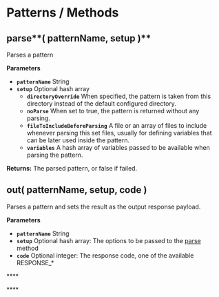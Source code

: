 # Patterns / Methods

## parse**\( patternName, setup \)**

Parses a pattern

**Parameters**

* **`patternName`** String
* **`setup`** Optional hash array
  * **`directoryOverride`** When specified, the pattern is taken from this directory instead of the default configured directory.
  * **`noParse`** When set to true, the pattern is returned without any parsing.
  * **`fileToIncludeBeforeParsing`** A file or an array of files to include whenever parsing this set files, usually for defining variables that can be later used inside the pattern.
  * **`variables`** A hash array of variables passed to be available when parsing the pattern.

**Returns:** The parsed pattern, or false if failed.

## out\( patternName, setup, code \)

Parses a pattern and sets the result as the output response payload.

**Parameters**

* **`patternName`** String
* **`setup`** Optional hash array: The options to be passed to the [parse](./#parse-patternname-setup) method
* **`code`** Optional integer: The response code, one of the available RESPONSE\_\*

\*\*\*\*

\*\*\*\*

